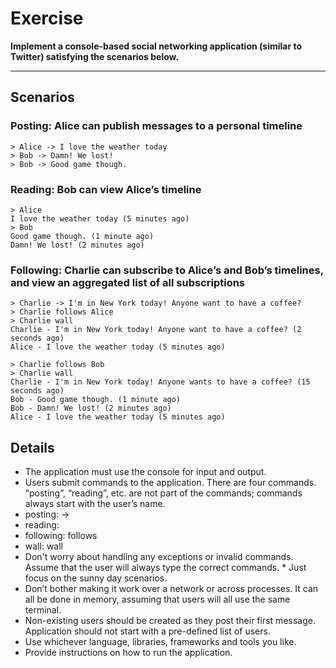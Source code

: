 # Exercise

**Implement a console-based social networking application (similar to Twitter) satisfying the scenarios below.**

---

## Scenarios

### Posting: Alice can publish messages to a personal timeline

    > Alice -> I love the weather today
    > Bob -> Damn! We lost!
    > Bob -> Good game though.

### Reading: Bob can view Alice’s timeline

    > Alice
    I love the weather today (5 minutes ago)
    > Bob
    Good game though. (1 minute ago)
    Damn! We lost! (2 minutes ago)

### Following: Charlie can subscribe to Alice’s and Bob’s timelines, and view an aggregated list of all subscriptions

    > Charlie -> I'm in New York today! Anyone want to have a coffee?
    > Charlie follows Alice
    > Charlie wall
    Charlie - I'm in New York today! Anyone want to have a coffee? (2 seconds ago)
    Alice - I love the weather today (5 minutes ago)

    > Charlie follows Bob
    > Charlie wall
    Charlie - I'm in New York today! Anyone wants to have a coffee? (15 seconds ago)
    Bob - Good game though. (1 minute ago)
    Bob - Damn! We lost! (2 minutes ago)
    Alice - I love the weather today (5 minutes ago)

## Details

* The application must use the console for input and output.
* Users submit commands to the application. There are four commands. “posting”, “reading”, etc. are not part of the commands; commands always start with the user’s name.
* posting: <user name> -> <message>
* reading: <user name>
* following: <user name> follows <another user>
* wall: <user name> wall
* Don't worry about handling any exceptions or invalid commands. Assume that the user will always type the correct commands. * Just focus on the sunny day scenarios.
* Don’t bother making it work over a network or across processes. It can all be done in memory, assuming that users will all use the same terminal.
* Non-existing users should be created as they post their first message. Application should not start with a pre-defined list of users.
* Use whichever language, libraries, frameworks and tools you like.
* Provide instructions on how to run the application.
